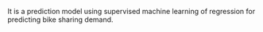 It is a prediction model using supervised machine learning of regression for predicting bike sharing demand.

